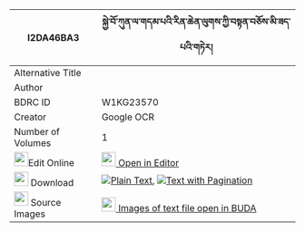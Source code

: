 |I2DA46BA3|སྐྱེ་བོ་ཀུན་ལ་གདམ་པའི་རིན་ཆེན་ལུགས་ཀྱི་བསྟན་བཅོས་མི་ཟད་པའི་གཏེར། 
| --- | --- 
|Alternative Title |
|Author | 
|BDRC ID | W1KG23570
|Creator | Google OCR
|Number of Volumes| 1
|<img width="25" src="https://img.icons8.com/color/25/000000/edit-property.png">Edit Online| [<img width="25" src="https://avatars.githubusercontent.com/u/45091458?s=200&v=4"> Open in Editor](http://editor.openpecha.org/I2DA46BA3)
|<img width="25" src="https://img.icons8.com/fluent/48/000000/download-2.png"/>  Download | [![](https://img.icons8.com/color/20/000000/txt.png)Plain Text](https://github.com/Openpecha/I2DA46BA3/releases/download/v1/kyewo_kun_la_dampa_i_rinchen_l_plain_I2DA46BA3.zip), [![](https://img.icons8.com/color/20/000000/txt.png)Text with Pagination](https://github.com/Openpecha/I2DA46BA3/releases/download/v1/kyewo_kun_la_dampa_i_rinchen_l_pages_I2DA46BA3.zip)
|<img width="25" src="https://img.icons8.com/plasticine/100/000000/pictures-folder.png"/>  Source Images | [<img width="25" src="https://library.bdrc.io/icons/BUDA-small.svg"> Images of text file open in BUDA](https://library.bdrc.io/show/bdr:W1KG23570)